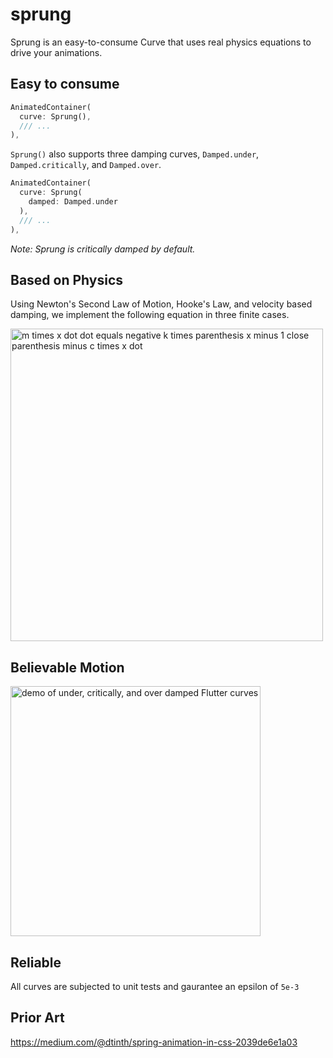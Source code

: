 # sprung

Sprung is an easy-to-consume Curve that uses real physics equations to drive your animations.

## Easy to consume

```dart
AnimatedContainer(
  curve: Sprung(),
  /// ...
),
```

`Sprung()` also supports three damping curves, `Damped.under`, `Damped.critically`, and `Damped.over`.

```dart
AnimatedContainer(
  curve: Sprung(
    damped: Damped.under
  ),
  /// ...
),
```

_Note: Sprung is critically damped by default._

## Based on Physics

Using Newton's Second Law of Motion, Hooke's Law, and velocity based damping, we implement the following equation in three finite cases.

<img alt="m times x dot dot equals negative k times parenthesis x minus 1 close parenthesis minus c times x dot" src="https://github.com/lukepighetti/sprung/blob/master/docs/equation.png" width="500">

## Believable Motion

<img alt="demo of under, critically, and over damped Flutter curves" src="https://github.com/lukepighetti/sprung/blob/master/docs/demo.gif" width="400">

## Reliable

All curves are subjected to unit tests and gaurantee an epsilon of `5e-3`

## Prior Art

https://medium.com/@dtinth/spring-animation-in-css-2039de6e1a03
